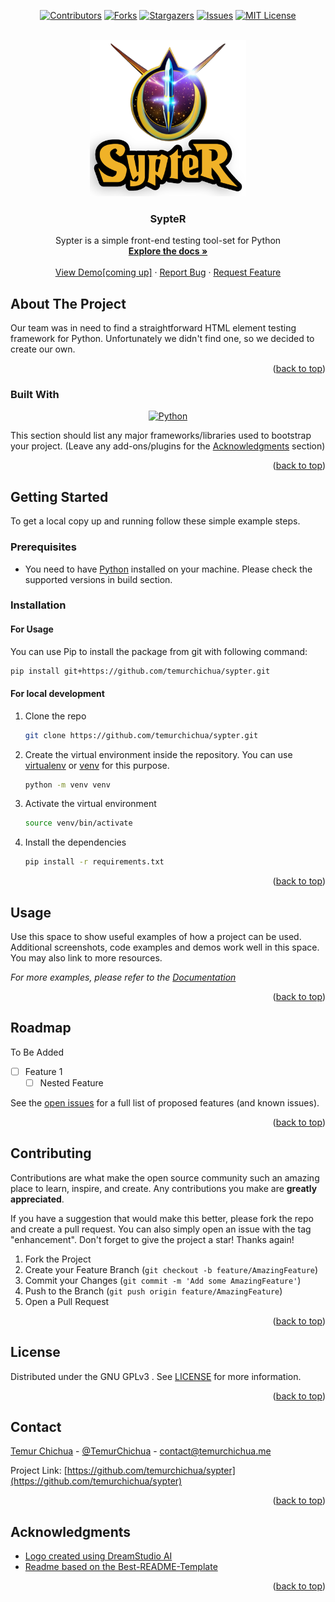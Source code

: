 <a name="readme-top"></a>
<!-- PROJECT SHIELDS -->
<!--
*** I'm using markdown "reference style" links for readability.
*** Reference links are enclosed in brackets [ ] instead of parentheses ( ).
*** See the bottom of this document for the declaration of the reference variables
*** for contributors-url, forks-url, etc. This is an optional, concise syntax you may use.
*** https://www.markdownguide.org/basic-syntax/#reference-style-links
-->
<div align="center">

[![Contributors][contributors-shield]][contributors-url]
[![Forks][forks-shield]][forks-url]
[![Stargazers][stars-shield]][stars-url]
[![Issues][issues-shield]][issues-url]
[![MIT License][license-shield]][license-url]
</div>

<!-- PROJECT LOGO -->
<br />
<div align="center">
  <a href="https://github.com/temurchichua/sypter">
    <img src="resources/images/logo.png" alt="Logo" width="250" height="250">
  </a>

  <h3 align="center">SypteR</h3>

  <p align="center">
    Sypter is a simple front-end testing tool-set for Python
    <br />
    <a href="https://github.com/temurchichua/sypter"><strong>Explore the docs »</strong></a>
    <br />
    <br />
    <a href="https://github.com/temurchichua/sypter">View Demo[coming up]</a>
    ·
    <a href="https://github.com/temurchichua/sypter/issues">Report Bug</a>
    ·
    <a href="https://github.com/temurchichua/sypter/issues">Request Feature</a>
  </p>
</div>



<!-- ABOUT THE PROJECT -->
## About The Project

[//]: # ([![Product Name Screen Shot][product-screenshot]]&#40;https://example.com&#41;)

Our team was in need to find a straightforward HTML element testing framework for Python. 
Unfortunately we didn't find one, so we decided to create our own.


<p align="right">(<a href="#readme-top">back to top</a>)</p>



### Built With
<div align="center">

[![Python][Python]][Python-url]
</div>

This section should list any major frameworks/libraries used to bootstrap your project. (Leave any add-ons/plugins for the <a href="#acknowledgments">Acknowledgments</a> section)


<p align="right">(<a href="#readme-top">back to top</a>)</p>



<!-- GETTING STARTED -->
## Getting Started

To get a local copy up and running follow these simple example steps.

### Prerequisites

* You need to have [Python](https://www.python.org/downloads/) installed on your machine. Please check the supported versions in build section.

### Installation

#### For Usage
You can use Pip to install the package from git with following command:

```sh
pip install git+https://github.com/temurchichua/sypter.git
```


#### For local development

1. Clone the repo
   ```sh
   git clone https://github.com/temurchichua/sypter.git
   ```
2. Create the virtual environment inside the repository. You can use [virtualenv](https://virtualenv.pypa.io/en/latest/) or [venv](https://docs.python.org/3/library/venv.html) for this purpose.
   ```sh
   python -m venv venv
   ```
3. Activate the virtual environment
    ```sh
    source venv/bin/activate
    ```
4. Install the dependencies
    ```sh
    pip install -r requirements.txt
    ```


<p align="right">(<a href="#readme-top">back to top</a>)</p>



<!-- USAGE EXAMPLES -->
## Usage

Use this space to show useful examples of how a project can be used. Additional screenshots, code examples and demos work well in this space. You may also link to more resources.

_For more examples, please refer to the [Documentation](https://example.com)_

<p align="right">(<a href="#readme-top">back to top</a>)</p>



<!-- ROADMAP -->
## Roadmap

To Be Added
- [ ] Feature 1
    - [ ] Nested Feature

See the [open issues](https://github.com/temurchichua/sypter/issues) for a full list of proposed features (and known issues).

<p align="right">(<a href="#readme-top">back to top</a>)</p>



<!-- CONTRIBUTING -->
## Contributing

Contributions are what make the open source community such an amazing place to learn, inspire, and create. Any contributions you make are **greatly appreciated**.

If you have a suggestion that would make this better, please fork the repo and create a pull request. You can also simply open an issue with the tag "enhancement".
Don't forget to give the project a star! Thanks again!

1. Fork the Project
2. Create your Feature Branch (`git checkout -b feature/AmazingFeature`)
3. Commit your Changes (`git commit -m 'Add some AmazingFeature'`)
4. Push to the Branch (`git push origin feature/AmazingFeature`)
5. Open a Pull Request

<p align="right">(<a href="#readme-top">back to top</a>)</p>



<!-- LICENSE -->
## License

Distributed under the GNU GPLv3 . See [LICENSE][license-url] for more information.

<p align="right">(<a href="#readme-top">back to top</a>)</p>



<!-- CONTACT -->
## Contact

[Temur Chichua][linkedin-url] - [@TemurChichua](https://twitter.com/TemurChichua) - contact@temurchichua.me

Project Link: [https://github.com/temurchichua/sypter](https://github.com/temurchichua/sypter)

<p align="right">(<a href="#readme-top">back to top</a>)</p>



<!-- ACKNOWLEDGMENTS -->
## Acknowledgments

* [Logo created using DreamStudio AI](https://beta.dreamstudio.ai)
* [Readme based on the Best-README-Template](https://github.com/othneildrew/Best-README-Template)

<p align="right">(<a href="#readme-top">back to top</a>)</p>



<!-- MARKDOWN LINKS & IMAGES -->
<!-- https://www.markdownguide.org/basic-syntax/#reference-style-links -->
[contributors-shield]: https://img.shields.io/github/contributors/temurchichua/sypter.svg?style=for-the-badge
[contributors-url]: https://github.com/temurchichua/sypter/graphs/contributors
[forks-shield]: https://img.shields.io/github/forks/temurchichua/sypter.svg?style=for-the-badge
[forks-url]: https://github.com/temurchichua/sypter/network/members
[stars-shield]: https://img.shields.io/github/stars/temurchichua/sypter.svg?style=for-the-badge
[stars-url]: https://github.com/temurchichua/sypter/stargazers
[issues-shield]: https://img.shields.io/github/issues/temurchichua/sypter.svg?style=for-the-badge
[issues-url]: https://github.com/temurchichua/sypter/issues
[license-shield]: https://img.shields.io/github/license/temurchichua/sypter.svg?style=for-the-badge
[license-url]: https://github.com/temurchichua/sypter/blob/master/LICENSE
[linkedin-shield]: https://img.shields.io/badge/-LinkedIn-black.svg?style=for-the-badge&logo=linkedin&colorB=555
[linkedin-url]: https://linkedin.com/in/temur-chichua
[product-screenshot]: resources/images/screenshot.png
[Python]: https://img.shields.io/badge/Python-3776AB?style=for-the-badge&logo=python&logoColor=white
[Python-url]: https://www.python.org/
